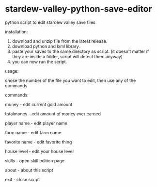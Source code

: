 # stardew-valley-python-save-editor
python script to edit stardew valley save files

installation:
1. download and unzip file from the latest release.
2. download python and lxml library.
3. paste your saves to the same directory as script. (it doesn't matter if they are inside a folder, script will detect them anyway)
4. you can now run the script.

usage:

chose the number of the file you want to edit, then use any of the commands

commands:

money - edit current gold amount

totalmoney - edit amount of money ever earned

player name - edit player name

farm name - edit farm name

favorite name - edit favorite thing

house level - edit your house level

skills - open skill edition page

about - about this script

exit - close script
